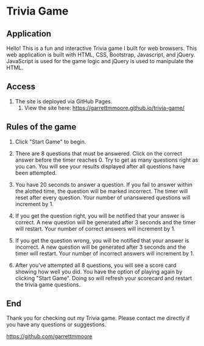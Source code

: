 # Trivia Game

## Application
Hello! This is a fun and interactive Trivia game I built for web browsers. This web application is built with HTML, CSS, Bootstrap, Javascript, and jQuery. JavaScript is used for the game logic and jQuery is used to manipulate the HTML.

## Access
1. The site is deployed via GitHub Pages.
    1. View the site here: https://garrettmmoore.github.io/trivia-game/

## Rules of the game
1. Click "Start Game" to begin.

2. There are 8 questions that must be answered. Click on the correct answer before the timer reaches 0. Try to get as many questions right as you can. You will see your results displayed after all questions have been attempted.

3. You have 20 seconds to answer a question. If you fail to answer within the alotted time, the question will be marked incorrect. The timer will reset after every question. Your number of unanswered questions will increment by 1.

4. If you get the question right, you will be notified that your answer is correct. A new question will be generated after 3 seconds and the timer will restart. Your number of correct answers will increment by 1.

5. If you get the question wrong, you will be notified that your answer is incorrect. A new question will be generated after 3 seconds and the timer will restart. Your number of incorrect answers will increment by 1.

6. After you've attempted all 8 questions, you will see a score card showing how well you did. You have the option of playing again by clicking "Start Game". Doing so will refresh your scorecard and restart the trivia game questions.

## End
Thank you for checking out my Trivia game. Please contact me directly if you have any questions or suggestions.

https://github.com/garrettmmoore
